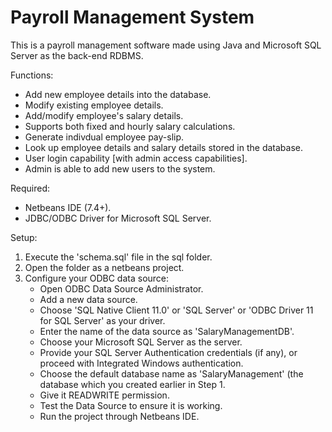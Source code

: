 Payroll Management System
=========================
This is a payroll management software made using Java and Microsoft SQL Server as the back-end RDBMS.

Functions:
- Add new employee details into the database.
- Modify existing employee details.
- Add/modify employee's salary details.
- Supports both fixed and hourly salary calculations.
- Generate indivdual employee pay-slip.
- Look up employee details and salary details stored in the database.
- User login capability [with admin access capabilities].
- Admin is able to add new users to the system.

Required:
- Netbeans IDE (7.4+).
- JDBC/ODBC Driver for Microsoft SQL Server.

Setup:
1. Execute the 'schema.sql' file in the sql folder.
2. Open the folder as a netbeans project.
3. Configure your ODBC data source:
	- Open ODBC Data Source Administrator.
	- Add a new data source.
	- Choose 'SQL Native Client 11.0' or 'SQL Server' or 'ODBC Driver 11 for SQL Server' as your driver.
	- Enter the name of the data source as 'SalaryManagementDB'.
	- Choose your Microsoft SQL Server as the server.
	- Provide your SQL Server Authentication credentials (if any), or proceed with Integrated Windows authentication.
	- Choose the default database name as 'SalaryManagement' (the database which you created earlier in Step 1.
	- Give it READWRITE permission.
	- Test the Data Source to ensure it is working.
	- Run the project through Netbeans IDE.

